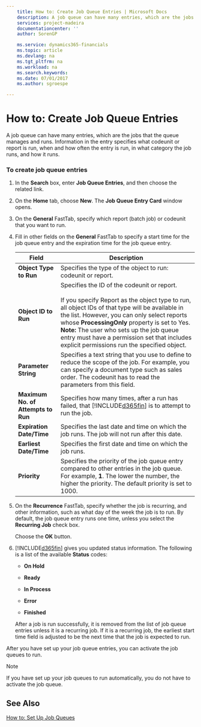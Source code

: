 ```yaml
---
    title: How to: Create Job Queue Entries | Microsoft Docs
    description: A job queue can have many entries, which are the jobs that the queue manages and runs. Information in the entry specifies what codeunit or report is run, when and how often the entry is run, in what category the job runs, and how it runs.
    services: project-madeira
    documentationcenter: ''
    author: SorenGP

    ms.service: dynamics365-financials
    ms.topic: article
    ms.devlang: na
    ms.tgt_pltfrm: na
    ms.workload: na
    ms.search.keywords:
    ms.date: 07/01/2017
    ms.author: sgroespe

---
```

# How to: Create Job Queue Entries
A job queue can have many entries, which are the jobs that the queue manages and runs. Information in the entry specifies what codeunit or report is run, when and how often the entry is run, in what category the job runs, and how it runs.  
  
### To create job queue entries  
  
1.  In the **Search** box, enter **Job Queue Entries**, and then choose the related link.  
  
2.  On the **Home** tab, choose **New**. The **Job Queue Entry Card** window opens.  
  
3.  On the **General** FastTab, specify which report (batch job) or codeunit that you want to run.  
  
4.  Fill in other fields on the **General** FastTab to specify a start time for the job queue entry and the expiration time for the job queue entry.  
  
    |Field|Description|  
    |---------------------------------|---------------------------------------|  
    |**Object Type to Run**|Specifies the type of the object to run: codeunit or report.|  
    |**Object ID to Run**|Specifies the ID of the codeunit or report.<br /><br /> If you specify Report as the object type to run, all object IDs of that type will be available in the list. However, you can only select reports whose **ProcessingOnly** property is set to Yes. **Note:**  The user who sets up the job queue entry must have a permission set that includes explicit permissions run the specified object.|  
    |**Parameter String**|Specifies a text string that you use to define to reduce the scope of the job. For example, you can specify a document type such as sales order. The codeunit has to read the parameters from this field.|  
    |**Maximum No. of Attempts to Run**|Specifies how many times, after a run has failed, that [!INCLUDE[d365fin](../../includes/d365fin_md.md)] is to attempt to run the job.|  
    |**Expiration Date/Time**|Specifies the last date and time on which the job runs. The job will not run after this date.|  
    |**Earliest Date/Time**|Specifies the first date and time on which the job runs.|  
    |**Priority**|Specifies the priority of the job queue entry compared to other entries in the job queue. For example, **1**. The lower the number, the higher the priority. The default priority is set to 1000.|  
  
5.  On the **Recurrence** FastTab, specify whether the job is recurring, and other information, such as what day of the week the job is to run. By default, the job queue entry runs one time, unless you select the **Recurring Job** check box.  
  
     Choose the **OK** button.  
  
6.  [!INCLUDE[d365fin](../../includes/d365fin_md.md)] gives you updated status information. The following is a list of the available **Status** codes:  
  
    -   **On Hold**  
  
    -   **Ready**  
  
    -   **In Process**  
  
    -   **Error**  
  
    -   **Finished**  
  
     After a job is run successfully, it is removed from the list of job queue entries unless it is a recurring job. If it is a recurring job, the earliest start time field is adjusted to be the next time that the job is expected to run.  
  
 After you have set up your job queue entries, you can activate the job queues to run.  
  
> [!NOTE]  
>  If you have set up your job queues to run automatically, you do not have to activate the job queue.  
  
## See Also  
 [How to: Set Up Job Queues](../how-to-set-up-job-queues.md)